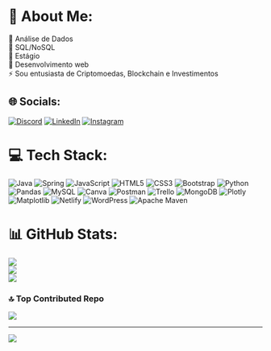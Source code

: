 # 💫 About Me:
🔭 Análise de Dados<br>👯 SQL/NoSQL<br>🤝 Estágio<br>🌱 Desenvolvimento web
<br>⚡ Sou entusiasta de Criptomoedas, Blockchain e Investimentos


## 🌐 Socials:
[![Discord](https://img.shields.io/badge/Discord-%237289DA.svg?logo=discord&logoColor=white)](https://discord.gg/lexclash#0937) [![LinkedIn](https://img.shields.io/badge/LinkedIn-%230077B5.svg?logo=linkedin&logoColor=white)](https://linkedin.com/in/alexsilva-) [![Instagram](https://img.shields.io/badge/Instagram-%23E4405F.svg?logo=Instagram&logoColor=white)](https://instagram.com/https://www.instagram.com/alex.silv4_/) 


# 💻 Tech Stack:
![Java](https://img.shields.io/badge/java-%23ED8B00.svg?style=for-the-badge&logo=java&logoColor=white) ![Spring](https://img.shields.io/badge/spring-%236DB33F.svg?style=for-the-badge&logo=spring&logoColor=white) ![JavaScript](https://img.shields.io/badge/javascript-%23323330.svg?style=for-the-badge&logo=javascript&logoColor=%23F7DF1E) ![HTML5](https://img.shields.io/badge/html5-%23E34F26.svg?style=for-the-badge&logo=html5&logoColor=white) ![CSS3](https://img.shields.io/badge/css3-%231572B6.svg?style=for-the-badge&logo=css3&logoColor=white) ![Bootstrap](https://img.shields.io/badge/bootstrap-%23563D7C.svg?style=for-the-badge&logo=bootstrap&logoColor=white) ![Python](https://img.shields.io/badge/python-3670A0?style=for-the-badge&logo=python&logoColor=ffdd54) ![Pandas](https://img.shields.io/badge/pandas-%23150458.svg?style=for-the-badge&logo=pandas&logoColor=white) ![MySQL](https://img.shields.io/badge/mysql-%2300f.svg?style=for-the-badge&logo=mysql&logoColor=white) ![Canva](https://img.shields.io/badge/Canva-%2300C4CC.svg?style=for-the-badge&logo=Canva&logoColor=white) ![Postman](https://img.shields.io/badge/Postman-FF6C37?style=for-the-badge&logo=postman&logoColor=white) ![Trello](https://img.shields.io/badge/Trello-%23026AA7.svg?style=for-the-badge&logo=Trello&logoColor=white) ![MongoDB](https://img.shields.io/badge/MongoDB-%234ea94b.svg?style=for-the-badge&logo=mongodb&logoColor=white) ![Plotly](https://img.shields.io/badge/Plotly-%233F4F75.svg?style=for-the-badge&logo=plotly&logoColor=white) ![Matplotlib](https://img.shields.io/badge/Matplotlib-%23ffffff.svg?style=for-the-badge&logo=Matplotlib&logoColor=black) ![Netlify](https://img.shields.io/badge/netlify-%23000000.svg?style=for-the-badge&logo=netlify&logoColor=#00C7B7) ![WordPress](https://img.shields.io/badge/WordPress-%23117AC9.svg?style=for-the-badge&logo=WordPress&logoColor=white) ![Apache Maven](https://img.shields.io/badge/Apache%20Maven-C71A36?style=for-the-badge&logo=Apache%20Maven&logoColor=white)
# 📊 GitHub Stats:
![](https://github-readme-stats.vercel.app/api?username=alex-ads&theme=dark&hide_border=false&include_all_commits=false&count_private=false)<br/>
![](https://github-readme-streak-stats.herokuapp.com/?user=alex-ads&theme=dark&hide_border=false)<br/>
![](https://github-readme-stats.vercel.app/api/top-langs/?username=alex-ads&theme=dark&hide_border=false&include_all_commits=false&count_private=false&layout=compact)

### 🔝 Top Contributed Repo
![](https://github-contributor-stats.vercel.app/api?username=alex-ads&limit=5&theme=dark&combine_all_yearly_contributions=true)

---
[![](https://visitcount.itsvg.in/api?id=alex-ads&icon=0&color=0)](https://visitcount.itsvg.in)

<!-- Proudly created with GPRM ( https://gprm.itsvg.in ) -->
